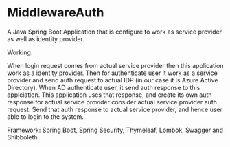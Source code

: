 # MiddlewareAuth

A Java Spring Boot Application that is configure to work as service provider as well as identity provider.

Working:

  When login request comes from actual service provider then this application work as a identity provider.
  Then for authenticate user it work as a service provider and send auth request to actual IDP (in our case it is Azure Active Directory).
  When AD authenticate user, it send auth response to this applciation.
  This application uses that response, and create its own auth response for actual service provider consider actual service provider auth request.
  Send that auth response to actual service provider, and hence user able to login to the system.

Framework:
  Spring Boot, Spring Security, Thymeleaf, Lombok, Swagger and Shibboleth
